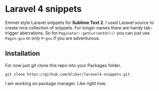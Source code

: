 Laravel 4 snippets
=================

Emmet style Laravel snippets for __Sublime Text 2__. I used Laravel source to create nice collection of snippets. For longer names there are handy tab-trigger aberrations. So for `Paginator::getCurrentUrl()` you can just use `Pagin-gcu` or only `P-gcu` if you are adventurous.

Installation
---------------

For now just git clone this repo into your Packages folder.

    git clone https://github.com/bliker/laravel4-snippets.git

I am working on package manager. Like right now.